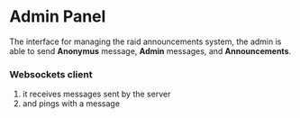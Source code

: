 # Admin Panel
The interface for managing the raid announcements system, the admin is able to send **Anonymus** message, **Admin** messages, and **Announcements**.


### Websockets client

1. it receives messages sent by the server
2. and pings with a message
   